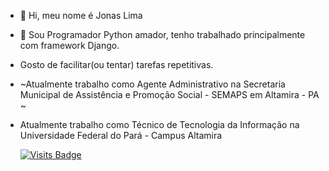 - 👋 Hi, meu nome é Jonas Lima
- 🌱 Sou Programador Python amador, tenho trabalhado principalmente com framework Django.
- Gosto de facilitar(ou tentar) tarefas repetitivas.
- ~Atualmente trabalho como Agente Administrativo na Secretaria Municipal de Assistência e Promoção Social - SEMAPS em Altamira - PA ~
- Atualmente trabalho como Técnico de Tecnologia da Informação na Universidade Federal do Pará - Campus Altamira

   [![Visits Badge](https://badges.pufler.dev/visits/JonasLimaDev/JonasLimaDev)](https://badges.pufler.dev)
<!---
JonasLimaDev/JonasLimaDev is a ✨ special ✨ repository because its `README.md` (this file) appears on your GitHub profile.
You can click the Preview link to take a look at your changes.
--->
